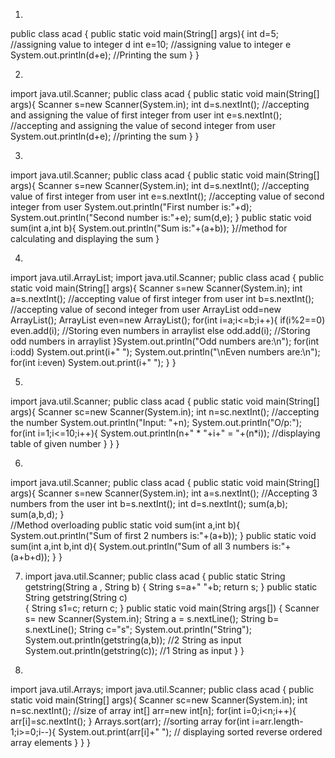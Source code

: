 
1)
  public class acad {
    public static void main(String[] args){
      int d=5;                             //assigning value to integer d
      int e=10;                            //assigning value to integer e
      System.out.println(d+e);             //Printing the sum
    }
  }
  
2)
  import java.util.Scanner;
  public class acad {
    public static void main(String[] args){
      Scanner s=new Scanner(System.in);
      int d=s.nextInt();                //accepting and assigning the value of first integer from user
      int e=s.nextInt();                //accepting and assigning the value of second integer from user
      System.out.println(d+e);          //printing the sum
    }
  }
  
3)
  import java.util.Scanner;
  public class acad {
    public static void main(String[] args){
      Scanner s=new Scanner(System.in);
      int d=s.nextInt();         //accepting value of first integer from user
      int e=s.nextInt();        //accepting value of second integer from user
      System.out.println("First number is:"+d);
      System.out.println("Second number is:"+e);
      sum(d,e);
    }
    public static void sum(int a,int b){
      System.out.println("Sum is:"+(a+b));
    }//method for calculating and displaying the sum
  }
  
4)
  import java.util.ArrayList;
  import java.util.Scanner;
  public class acad {
    public static void main(String[] args){
      Scanner s=new Scanner(System.in);
      int a=s.nextInt();            //accepting value of first integer from user
      int b=s.nextInt();            //accepting value of second integer from user
      ArrayList<Integer> odd=new ArrayList<Integer>();
      ArrayList<Integer> even=new ArrayList<Integer>();
      for(int i=a;i<=b;i++){
        if(i%2==0)
          even.add(i);               //Storing even numbers in arraylist
        else
          odd.add(i);                //Storing odd numbers in arraylist
      }System.out.println("Odd numbers are:\n");
      for(int i:odd)
        System.out.print(i+" ");
      System.out.println("\nEven numbers are:\n");
      for(int i:even)
        System.out.print(i+" ");
    }
  }

5)
  import java.util.Scanner;
  public class acad {
    public static void main(String[] args){
      Scanner sc=new Scanner(System.in);
      int n=sc.nextInt();                                     //accepting the number
      System.out.println("Input: "+n);
      System.out.println("O/p:");
       for(int i=1;i<=10;i++){
        System.out.println(n+" * "+i+" = "+(n*i));            //displaying table of given number
       }
    }
  }
  
6)
  import java.util.Scanner;
  public class acad {
    public static void main(String[] args){
      Scanner s=new Scanner(System.in);
      int a=s.nextInt();       //Accepting 3 numbers from the user
      int b=s.nextInt();
      int d=s.nextInt();
      sum(a,b);
      sum(a,b,d);
    }     
    //Method overloading
    public static void sum(int a,int b){
      System.out.println("Sum of first 2 numbers is:"+(a+b));
    }
    public static void sum(int a,int b,int d){
      System.out.println("Sum of all 3 numbers is:"+(a+b+d));
    }
  }
  
7)
    import java.util.Scanner;
    public class acad {
  	  public static String getstring(String a , String b)
      {
		    String s=a+" "+b;
		    return s;
      }
      public static String  getstring(String c)  
      {
    	  String s1=c;
        return c;
      }
	    public static void main(String args[])
	    {
		    Scanner s= new Scanner(System.in);
		    String a = s.nextLine();
		    String b= s.nextLine();
		    String c="s";
		    System.out.println("String");
		    System.out.println(getstring(a,b)); //2 String as input
		    System.out.println(getstring(c));   //1 String as input
		  }
	  }
 
 8)
  import java.util.Arrays;
  import java.util.Scanner;
  public class acad {
    public static void main(String[] args){
      Scanner sc=new Scanner(System.in);
      int n=sc.nextInt(); //size of array
      int[] arr=new int[n];
      for(int i=0;i<n;i++){
        arr[i]=sc.nextInt();
      }
      Arrays.sort(arr);               //sorting array
      for(int i=arr.length-1;i>=0;i--){
        System.out.print(arr[i]+" "); // displaying sorted reverse ordered array elements
      }
    }
   } 
